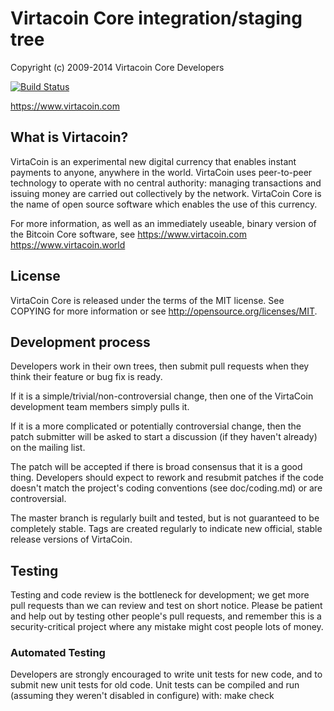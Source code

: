 Virtacoin Core integration/staging tree
=====================================
Copyright (c) 2009-2014 Virtacoin Core Developers 

[![Build Status](https://travis-ci.org/bitcoin/bitcoin.svg?branch=master)](https://travis-ci.org/bitcoin/bitcoin)

https://www.virtacoin.com

What is Virtacoin?
----------------

VirtaCoin is an experimental new digital currency that enables instant payments to anyone, anywhere in the world. VirtaCoin uses peer-to-peer technology to operate with no central authority: managing transactions and issuing money are carried out collectively by the network. VirtaCoin Core is the name of open source software which enables the use of this currency.

For more information, as well as an immediately useable, binary version of
the Bitcoin Core software, see https://www.virtacoin.com
https://www.virtacoin.world

License
-------

VirtaCoin Core is released under the terms of the MIT license. See COPYING for more information or see http://opensource.org/licenses/MIT.

Development process
-------------------

Developers work in their own trees, then submit pull requests when they think their feature or bug fix is ready.

If it is a simple/trivial/non-controversial change, then one of the VirtaCoin development team members simply pulls it.

If it is a more complicated or potentially controversial change, then the patch submitter will be asked to start a discussion (if they haven't already) on the mailing list.

The patch will be accepted if there is broad consensus that it is a good thing. Developers should expect to rework and resubmit patches if the code doesn't match the project's coding conventions (see doc/coding.md) or are controversial.

The master branch is regularly built and tested, but is not guaranteed to be completely stable. Tags are created regularly to indicate new official, stable release versions of VirtaCoin.

Testing
-------

Testing and code review is the bottleneck for development; we get more pull
requests than we can review and test on short notice. Please be patient and help out by testing
other people's pull requests, and remember this is a security-critical project where any mistake might cost people
lots of money.

### Automated Testing

Developers are strongly encouraged to write unit tests for new code, and to submit new unit tests for old code. Unit tests can be compiled and run (assuming they weren't disabled in configure) with: make check



